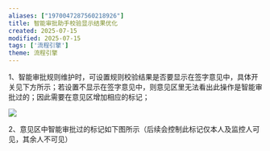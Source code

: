 ```yaml
---
aliases: ["1970047287560218926"]
title: 智能审批助手校验显示结果优化
created: 2025-07-15
modified: 2025-07-15
tags: ['流程引擎']
theme: 流程引擎
---
```


1、智能审批规则维护时，可设置规则校验结果是否要显示在签字意见中，具体开关见下方所示；若设置不显示在签字意见中，则意见区里无法看出此操作是智能审批过的；因此需要在意见区增加相应的标记；

![](https://myhelpdoc.oss-cn-heyuan.aliyuncs.com/mdimages/fc3608ec888fb8ca47c961bff46ac357.jpg',)

2、意见区中智能审批过的标记如下图所示（后续会控制此标记仅本人及监控人可见，其余人不可见）

